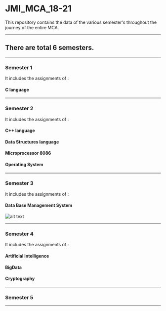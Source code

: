 # JMI_MCA_18-21
This repository contains the data of the various semester's throughout the journey of the entire MCA.

----------------------------------------------------------------------------------------------------
## There are total 6 semesters.
----------------------------------------------------------------------------------------------------
### Semester 1 

It includes the assignments of :
#### C language 
-----------------------------------------------------------------------------------------------------
### Semester 2 
It includes the assignments of :
#### C++ language 
#### Data Structures language 
#### Microprocessor 8086
#### Operating System 
-----------------------------------------------------------------------------------------------------
### Semester 3
It includes the assignments of :
#### Data Base Management System

![alt text][logo]

[logo]: https://user-images.githubusercontent.com/36437758/79072201-59992400-7cfd-11ea-990a-f1ec1e6359d8.png
-----------------------------------------------------------------------------------------------------

### Semester 4
It includes the assignments of :
#### Artificial Intelligence
#### BigData
#### Cryptography
----------------------------------------------------------------------------------------------------
### Semester 5
----------------------------------------------------------------------------------------------------------------------
